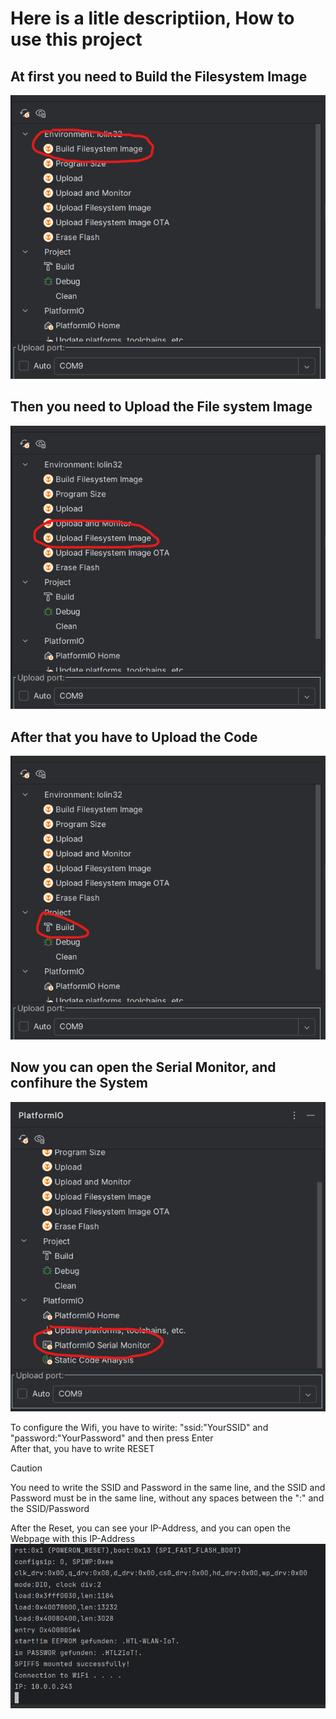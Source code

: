 # Here is a litle descriptiion, How to use this project

## At first you need to Build the Filesystem Image
![img.png](Pictures%2Fimg.png)

## Then you need to Upload the File system Image
![img_1.png](Pictures%2Fimg_1.png)

## After that you have to Upload the Code
![img_2.png](Pictures%2Fimg_2.png)

## Now you can open the Serial Monitor, and confihure the System
![img_3.png](Pictures%2Fimg_3.png)

To configure the Wifi, you have to wirite: "ssid:"YourSSID" and "password:"YourPassword" and then press Enter  
After that, you have to write RESET  
> [!CAUTION]
> You need to write the SSID and Password in the same line, and the SSID and Password must be in the same line, without any spaces between the ":" and the SSID/Password

After the Reset, you can see your IP-Address, and you can open the Webpage with this IP-Address
![IP.png](Pictures%2FIP.png)